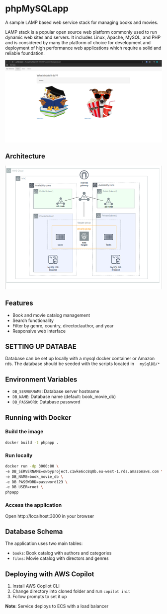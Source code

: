 # phpMySQLapp
A sample LAMP based web service stack for managing books and movies.

LAMP stack is a popular open source web platform commonly used to run dynamic web sites and servers. 
It includes Linux, Apache, MySQL, and PHP and is considered by many the platform of choice for development 
and deployment of high performance web applications which require a solid and reliable foundation.

![alt text](app_ui.png)

## Architecture

![alt text](architecture1.png)

## Features
- Book and movie catalog management
- Search functionality
- Filter by genre, country, director/author, and year
- Responsive web interface

## SETTING UP DATABAE
Database can be set up locally with a mysql docker container or Amazon rds. The database should be seeded with the scripts located in ```   mySqlDB/*   ```

## Environment Variables
- `DB_SERVERNAME`: Database server hostname
- `DB_NAME`: Database name (default: book_movie_db)
- `DB_PASSWORD`: Database password

## Running with Docker

### Build the image
```bash
docker build -t phpapp .
```

### Run locally
```bash
docker run -dp 3000:80 \
-e DB_SERVERNAME=owbyproject.c1wke6cc8q8b.eu-west-1.rds.amazonaws.com \
-e DB_NAME=book_movie_db \
-e DB_PASSWORD=password123 \
-e DB_USER=root \
phpapp
```

### Access the application
Open http://localhost:3000 in your browser

## Database Schema
The application uses two main tables:
- `books`: Book catalog with authors and categories
- `films`: Movie catalog with directors and genres

## Deploying with AWS Copilot
1. Install AWS Copilot CLI
2. Change directory into cloned folder and run `copilot init`
3. Follow prompts to set it up

**Note**: Service deploys to ECS with a load balancer


